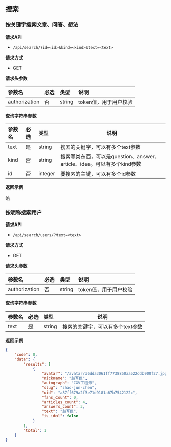## 搜索

### 按关键字搜索文章、问答、想法

**请求API**

+ `/api/search/?id=<id>&kind=<kind>&text=<text>`

**请求方式**

+ GET

**请求头参数**

| 参数名        | 必选 | 类型   | 说明                  |
| :------------ | :--- | :----- | :-------------------- |
| authorization | 否   | string | token值，用于用户校验 |

**查询字符串参数**

| 参数名 | 必选 | 类型    | 说明                                                                    |
| :----- | :--- | :------ | ----------------------------------------------------------------------- |
| text   | 是   | string  | 搜索的关键字，可以有多个text参数                                        |
| kind   | 否   | string  | 搜索哪类东西，可以是question、answer、article、idea。可以有多个kind参数 |
| id     | 否   | integer | 要搜索的主键，可以有多个id参数                                          |

**返回示例**

略

### 按昵称搜索用户

**请求API**

+ `/api/search/users/?text=<text>`

**请求方式**

+ GET

**请求头参数**

| 参数名        | 必选 | 类型   | 说明                  |
| :------------ | :--- | :----- | :-------------------- |
| authorization | 否   | string | token值，用于用户校验 |

**查询字符串参数**

| 参数名 | 必选 | 类型   | 说明                             |
| :----- | :--- | :----- | -------------------------------- |
| text   | 是   | string | 搜索的关键字，可以有多个text参数 |

**返回示例**

```json
{
    "code": 0,
    "data": {
        "results": [
            {
                "avatar": "/avatar/36dda3061ff7738850aa522ddb900f27.jpg",
                "nickname": "赵军臣",
                "autograph": "CXV工程师",
                "slug": "zhao-jun-chen",
                "uid": "a87ff679a2f3e71d9181a67b7542122c",
                "fans_count": 0,
                "articles_count": 4,
                "answers_count": 3,
                "text": "赵军臣",
                "is_idol": false
            }
        ],
        "total": 1
    }
}
```
